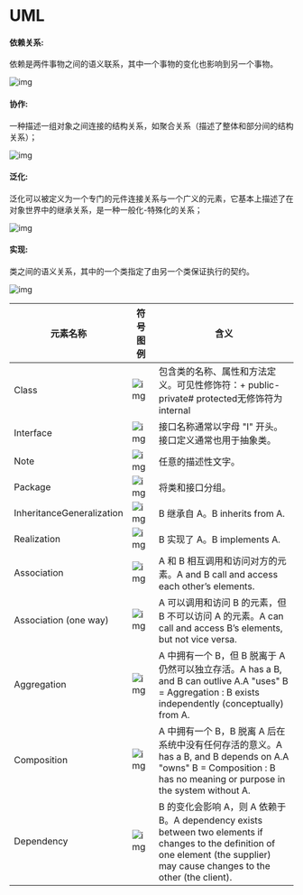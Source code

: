 # UML

#### 依赖关系:

依赖是两件事物之间的语义联系，其中一个事物的变化也影响到另一个事物。

![img](https://atts.w3cschool.cn/attachments/image/20170818/1503028031675933.png)

#### 协作:

一种描述一组对象之间连接的结构关系，如聚合关系（描述了整体和部分间的结构关系）；

![img](https://atts.w3cschool.cn/attachments/image/20170818/1503028037625295.png)

#### 泛化:

泛化可以被定义为一个专门的元件连接关系与一个广义的元素，它基本上描述了在对象世界中的继承关系，是一种一般化-特殊化的关系；

![img](https://atts.w3cschool.cn/attachments/image/20170818/1503028042977930.png)

####  实现:

类之间的语义关系，其中的一个类指定了由另一个类保证执行的契约。

![img](https://atts.w3cschool.cn/attachments/image/20170818/1503028048635277.png)

| **元素名称**              | **符号图例**                                                 | **含义**                                                     |
| ------------------------- | ------------------------------------------------------------ | ------------------------------------------------------------ |
| Class                     | ![img](https://images0.cnblogs.com/blog/175043/201402/082323087202856.png) | 包含类的名称、属性和方法定义。可见性修饰符：+ public-  private# protected无修饰符为 internal |
| Interface                 | ![img](https://images0.cnblogs.com/blog/175043/201402/082325012928228.png) | 接口名称通常以字母 "I" 开头。接口定义通常也用于抽象类。      |
| Note                      | ![img](https://images0.cnblogs.com/blog/175043/201402/082325350318390.png) | 任意的描述性文字。                                           |
| Package                   | ![img](https://images0.cnblogs.com/blog/175043/201402/082328381589611.png) | 将类和接口分组。                                             |
| InheritanceGeneralization | ![img](https://images0.cnblogs.com/blog/175043/201402/082337119585644.png) | B 继承自 A。B inherits from A.                               |
| Realization               | ![img](https://images0.cnblogs.com/blog/175043/201402/082337272699031.png) | B 实现了 A。B implements A.                                  |
| Association               | ![img](https://images0.cnblogs.com/blog/175043/201402/082337371241054.png) | A 和 B 相互调用和访问对方的元素。A and B call and access each other’s elements. |
| Association (one way)     | ![img](https://images0.cnblogs.com/blog/175043/201402/082337504891772.png) | A 可以调用和访问 B 的元素，但 B 不可以访问 A 的元素。A can call and access B’s elements, but not vice versa. |
| Aggregation               | ![img](https://images0.cnblogs.com/blog/175043/201402/082338012654178.png) | A 中拥有一个 B，但 B 脱离于 A 仍然可以独立存活。A has a B, and B can outlive A.A "uses" B = Aggregation : B exists independently (conceptually) from A. |
| Composition               | ![img](https://images0.cnblogs.com/blog/175043/201402/082338094143285.png) | A 中拥有一个 B，B 脱离 A 后在系统中没有任何存活的意义。A has a B, and B depends on A.A "owns" B = Composition : B has no meaning or purpose in the system without A. |
| Dependency                | ![img](https://images0.cnblogs.com/blog/175043/201402/082339218484060.png) | B 的变化会影响 A，则 A 依赖于 B。A dependency exists between two elements if changes to the definition of one element (the supplier) may cause changes to the other (the client). |